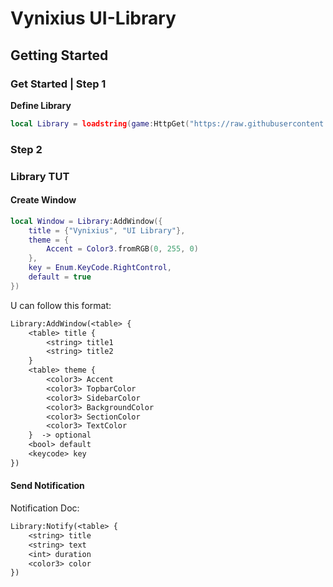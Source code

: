 # Vynixius UI-Library

## Getting Started


### Get Started | Step 1


**Define Library**

```lua
local Library = loadstring(game:HttpGet("https://raw.githubusercontent.com/RegularVynixu/UI-Libraries/main/Vynixius/Source.lua"))()
```


### Step 2

### **Library TUT**


#### **Create Window**
```lua
local Window = Library:AddWindow({
	title = {"Vynixius", "UI Library"},
	theme = {
		Accent = Color3.fromRGB(0, 255, 0)
	},
	key = Enum.KeyCode.RightControl,
	default = true
})
```

U can follow this format:


```txt
Library:AddWindow(<table> {
    <table> title {
        <string> title1
        <string> title2
    }
    <table> theme {
        <color3> Accent
        <color3> TopbarColor
        <color3> SidebarColor
        <color3> BackgroundColor
        <color3> SectionColor
        <color3> TextColor
    }  -> optional
    <bool> default
    <keycode> key
})
```

#### **Send Notification**

Notification Doc:

```txt
Library:Notify(<table> {
    <string> title
    <string> text
    <int> duration
    <color3> color
})
```


